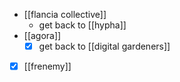 - [[flancia collective]]
	- get back to [[hypha]]
- [[agora]]
	- [x] get back to [[digital gardeners]]
- [x] [[frenemy]]